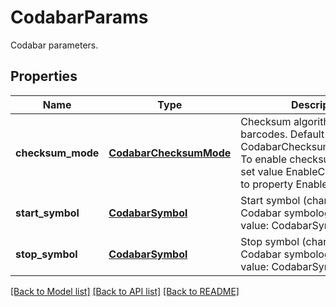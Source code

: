 # CodabarParams

Codabar parameters.

## Properties

Name | Type | Description | Notes
---- | ---- | ----------- | -----
**checksum_mode** | [**CodabarChecksumMode**](CodabarChecksumMode.md) | Checksum algorithm for Codabar barcodes. Default value: CodabarChecksumMode.Mod16. To enable checksum calculation set value EnableChecksum.Yes to property EnableChecksum. | [optional] 
**start_symbol** | [**CodabarSymbol**](CodabarSymbol.md) | Start symbol (character) of Codabar symbology. Default value: CodabarSymbol.A | [optional] 
**stop_symbol** | [**CodabarSymbol**](CodabarSymbol.md) | Stop symbol (character) of Codabar symbology. Default value: CodabarSymbol.A | [optional] 

[[Back to Model list]](../README.md#documentation-for-models) [[Back to API list]](../README.md#documentation-for-api-endpoints) [[Back to README]](../README.md)

